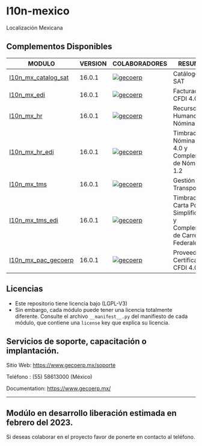 # l10n-mexico
Localización Mexicana

[//]: # (addons)

## Complementos Disponibles
| MODULO | VERSION | COLABORADORES | RESUMEN | LICENCIA |
| ------ | ------ | ------ | ------ | ------ |
| [l10n_mx_catalog_sat](l10n_mx_catalog_sat/) | 16.0.1 | [![gecoerp](https://github.com/gecoerp.png?size=30px)](https://github.com/gecoerp) | Catálogos SAT | [OPL-1](https://www.gnu.org/licenses/license-list.html#OpenContentL) |
| [l10n_mx_edi](l10n_mx_edi/) | 16.0.1 | [![gecoerp](https://github.com/gecoerp.png?size=30px)](https://github.com/gecoerp) | Facturación CFDI 4.0 | [OPL-1](https://www.gnu.org/licenses/license-list.html#OpenContentL) |
| [l10n_mx_hr](l10n_mx_hr/) | 16.0.1 | [![gecoerp](https://github.com/gecoerp.png?size=30px)](https://github.com/gecoerp) | Recursos Humanos y Nómina | [OPL-1](https://www.gnu.org/licenses/license-list.html#OpenContentL) |
| [l10n_mx_hr_edi](l10n_mx_hr_edi/) | 16.0.1 | [![gecoerp](https://github.com/gecoerp.png?size=30px)](https://github.com/gecoerp) | Timbrado de Nómina CFDI 4.0 y Complemento de Nómina 1.2 | [OPL-1](https://www.gnu.org/licenses/license-list.html#OpenContentL) |
| [l10n_mx_tms](l10n_mx_tms/) | 16.0.1 | [![gecoerp](https://github.com/gecoerp.png?size=30px)](https://github.com/gecoerp) | Gestión de Transporte | [OPL-1](https://www.gnu.org/licenses/license-list.html#OpenContentL) |
| [l10n_mx_tms_edi](l10n_mx_tms_edi/) | 16.0.1 | [![gecoerp](https://github.com/gecoerp.png?size=30px)](https://github.com/gecoerp) | Timbrado de Carta Porte Simplificada y Complemento de Carreteras Federales | [OPL-1](https://www.gnu.org/licenses/license-list.html#OpenContentL) |
| [l10n_mx_pac_gecoerp](l10n_mx_pac_gecoerp/) | 16.0.1 | [![gecoerp](https://github.com/gecoerp.png?size=30px)](https://github.com/gecoerp) | Proveedor de Certificación CFDI 4.0 | [OPL-1](https://www.gnu.org/licenses/license-list.html#OpenContentL) |

[//]: # (end addons)

## Licencias
* Este repositorio tiene licencia bajo (LGPL-V3)
* Sin embargo, cada módulo puede tener una licencia totalmente diferente. Consulte el archivo `__manifest__.py` del manifiesto de cada módulo, que contiene una `license` key que explica su licencia.

## Servicios de soporte, capacitación o implantación.
Sitio Web: https://www.gecoerp.mx/soporte

Teléfono : (55) 58613000 (México)

Documentation: https://www.gecoerp.mx/

----
## Modúlo en desarrollo liberación estimada en febrero del 2023.
Si deseas colaborar en el proyecto favor de ponerte en contacto al teléfono. 
